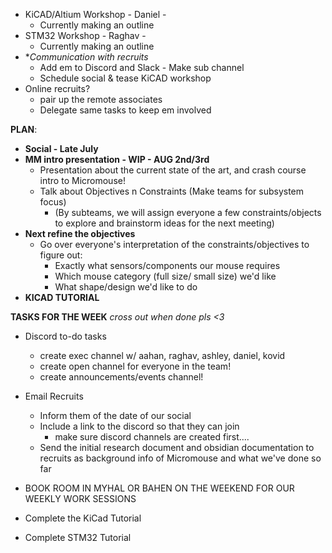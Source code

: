 - KiCAD/Altium Workshop - Daniel - 
	- Currently making an outline
- STM32 Workshop - Raghav - 
	- Currently making an outline
- **Communication with recruits*
	- Add em to Discord and Slack - Make sub channel
	- Schedule social & tease KiCAD workshop
- Online recruits?
	- pair up the remote associates
	- Delegate same tasks to keep em involved 

**PLAN**:
- **Social - Late July** 
- **MM intro presentation - WIP - AUG 2nd/3rd**
	- Presentation about the current state of the art, and crash course intro to Micromouse!
	- Talk about Objectives n Constraints (Make teams for subsystem focus)
		- (By subteams, we will assign everyone a few constraints/objects to explore and brainstorm ideas for the next meeting)
- **Next refine the objectives** 
	- Go over everyone's interpretation of the constraints/objectives to figure out:
		- Exactly what sensors/components our mouse requires
		- Which mouse category (full size/ small size) we'd like
		- What shape/design we'd like to do
- **KICAD TUTORIAL**

**TASKS FOR THE WEEK**
*cross out when done pls <3*

- Discord to-do tasks
	- create exec channel w/ aahan, raghav, ashley, daniel, kovid
	- create open channel for everyone in the team!
	- create announcements/events channel!

- Email Recruits
	- Inform them of the date of our social
	- Include a link to the discord so that they can join
		- make sure discord channels are created first....
	- Send the initial research document and obsidian documentation to recruits as background info of Micromouse and what we've done so far
- BOOK ROOM IN MYHAL OR BAHEN ON THE WEEKEND FOR OUR WEEKLY WORK SESSIONS
- Complete the KiCad Tutorial
- Complete STM32 Tutorial

